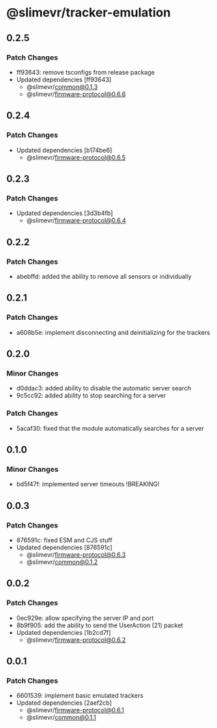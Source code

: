 # @slimevr/tracker-emulation

## 0.2.5

### Patch Changes

- ff93643: remove tsconfigs from release package
- Updated dependencies [ff93643]
  - @slimevr/common@0.1.3
  - @slimevr/firmware-protocol@0.6.6

## 0.2.4

### Patch Changes

- Updated dependencies [b174be6]
  - @slimevr/firmware-protocol@0.6.5

## 0.2.3

### Patch Changes

- Updated dependencies [3d3b4fb]
  - @slimevr/firmware-protocol@0.6.4

## 0.2.2

### Patch Changes

- abebffd: added the ability to remove all sensors or individually

## 0.2.1

### Patch Changes

- a608b5e: implement disconnecting and deinitializing for the trackers

## 0.2.0

### Minor Changes

- d0ddac3: added ability to disable the automatic server search
- 9c5cc92: added ability to stop searching for a server

### Patch Changes

- 5acaf30: fixed that the module automatically searches for a server

## 0.1.0

### Minor Changes

- bd5f47f: implemented server timeouts !BREAKING!

## 0.0.3

### Patch Changes

- 876591c: fixed ESM and CJS stuff
- Updated dependencies [876591c]
  - @slimevr/firmware-protocol@0.6.3
  - @slimevr/common@0.1.2

## 0.0.2

### Patch Changes

- 0ec929e: allow specifying the server IP and port
- 8b9f905: add the ability to send the UserAction (21) packet
- Updated dependencies [1b2cd7f]
  - @slimevr/firmware-protocol@0.6.2

## 0.0.1

### Patch Changes

- 6601539: implement basic emulated trackers
- Updated dependencies [2aef2cb]
  - @slimevr/firmware-protocol@0.6.1
  - @slimevr/common@0.1.1
